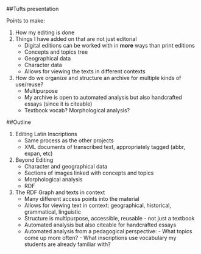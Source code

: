 ##Tufts presentation

Points to make:
1.  How my editing is done
2.  Things I have added on that are not just editorial
      - Digital editions can be worked with in **more** ways than print editions
      - Concepts and topics tree
      - Geographical data
      - Character data
      - Allows for viewing the texts in different contexts
3.  How do we organize and structure an archive for multiple kinds of use/reuse?
      - Multipurpose
      - My archive is open to automated analysis but also handcrafted essays (since it is citeable)
      - Textbook vocab?  Morphological analysis?

##Outline

1.  Editing Latin Inscriptions
      - Same process as the other projects
      - XML documents of transcribed text, appropriately tagged (abbr, expan, etc)
2.  Beyond Editing
      - Character and geographical data
      - Sections of images linked with concepts and topics
      - Morphological analysis
      - RDF
3.  The RDF Graph and texts in context
      - Many different access points into the material
      - Allows for viewing text in context:  geographical, historical, grammatical, linguistic
      - Structure is multipurpose, accessible, reusable - not just a textbook
      - Automated analysis but also citeable for handcrafted essays
      - Automated analysis from a pedagogical perspective:
            - What topics come up more often?
            - What inscriptions use vocabulary my students are already familiar with?

